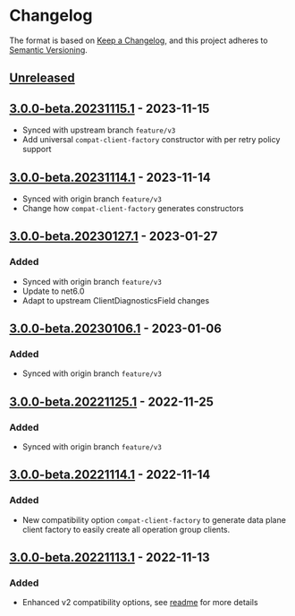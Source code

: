 # Changelog

The format is based on [Keep a Changelog](https://keepachangelog.com/en/1.0.0/),
and this project adheres to [Semantic Versioning](https://semver.org/spec/v2.0.0.html).

## [Unreleased]

## [3.0.0-beta.20231115.1] - 2023-11-15

-   Synced with upstream branch `feature/v3`
-   Add universal `compat-client-factory` constructor with per retry policy support

## [3.0.0-beta.20231114.1] - 2023-11-14

-   Synced with origin branch `feature/v3`
-   Change how `compat-client-factory` generates constructors

## [3.0.0-beta.20230127.1] - 2023-01-27

### Added

-   Synced with origin branch `feature/v3`
-   Update to net6.0
-   Adapt to upstream ClientDiagnosticsField changes

## [3.0.0-beta.20230106.1] - 2023-01-06

### Added

-   Synced with origin branch `feature/v3`

## [3.0.0-beta.20221125.1] - 2022-11-25

### Added

-   Synced with origin branch `feature/v3`

## [3.0.0-beta.20221114.1] - 2022-11-14

### Added

-   New compatibility option `compat-client-factory` to generate data plane client factory to easily create all operation group clients.

## [3.0.0-beta.20221113.1] - 2022-11-13

### Added

-   Enhanced v2 compatibility options, see [readme](./readme.md) for more details

[Unreleased]: https://github.com/dolly22/autorest.csharp.compat/compare/v3.0.0-beta.20231115.1...HEAD

[3.0.0-beta.20231115.1]: https://github.com/dolly22/autorest.csharp.compat/compare/v3.0.0-beta.20231114.1...v3.0.0-beta.20231115.1

[3.0.0-beta.20231114.1]: https://github.com/dolly22/autorest.csharp.compat/compare/v3.0.0-beta.20230127.1...v3.0.0-beta.20231114.1

[3.0.0-beta.20230127.1]: https://github.com/dolly22/autorest.csharp.compat/compare/v3.0.0-beta.20230106.1...v3.0.0-beta.20230127.1

[3.0.0-beta.20230106.1]: https://github.com/dolly22/autorest.csharp.compat/compare/v3.0.0-beta.20221125.1...v3.0.0-beta.20230106.1

[3.0.0-beta.20221125.1]: https://github.com/dolly22/autorest.csharp.compat/compare/v3.0.0-beta.20221114.1...v3.0.0-beta.20221125.1

[3.0.0-beta.20221114.1]: https://github.com/dolly22/autorest.csharp.compat/compare/v3.0.0-beta.20221113.1...v3.0.0-beta.20221114.1

[3.0.0-beta.20221113.1]: https://github.com/dolly22/autorest.csharp.compat/releases/tag/v3.0.0-beta.20221113.1
